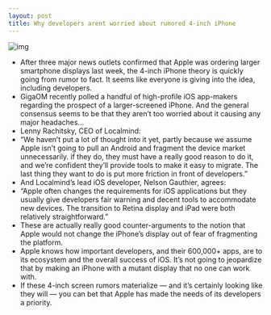 ```yaml
---
layout: post
title: Why developers arent worried about rumored 4-inch iPhone
---
```

![img](http://media.idownloadblog.com/wp-content/uploads/2012/05/4-inch-iphone-1.jpg)
* After three major news outlets confirmed that Apple was ordering larger smartphone displays last week, the 4-inch iPhone theory is quickly going from rumor to fact. It seems like everyone is giving into the idea, including developers.
* GigaOM recently polled a handful of high-profile iOS app-makers regarding the prospect of a larger-screened iPhone. And the general consensus seems to be that they aren’t too worried about it causing any major headaches…
* Lenny Rachitsky, CEO of Localmind:
* “We haven’t put a lot of thought into it yet, partly because we assume Apple isn’t going to pull an Android and fragment the device market unnecessarily. if they do, they must have a really good reason to do it, and we’re confident they’ll provide tools to make it easy to migrate. The last thing they want to do is put more friction in front of developers.”
* And Localmind’s lead iOS developer, Nelson Gauthier, agrees:
* “Apple often changes the requirements for iOS applications but they usually give developers fair warning and decent tools to accommodate new devices. The transition to Retina display and iPad were both relatively straightforward.”
* These are actually really good counter-arguments to the notion that Apple would not change the iPhone’s display out of fear of fragmenting the platform.
* Apple knows how important developers, and their 600,000+ apps, are to its ecosystem and the overall success of iOS. It’s not going to jeopardize that by making an iPhone with a mutant display that no one can work with.
* If these 4-inch screen rumors materialize — and it’s certainly looking like they will — you can bet that Apple has made the needs of its developers a priority.

